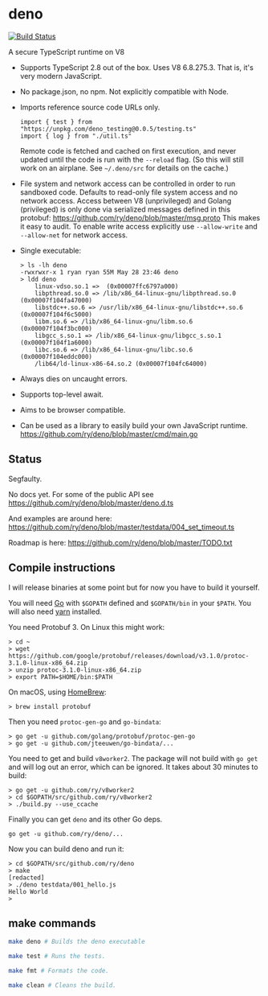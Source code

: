 # deno

[![Build Status](https://travis-ci.com/ry/deno.svg?branch=master)](https://travis-ci.com/ry/deno)

A secure TypeScript runtime on V8

* Supports TypeScript 2.8 out of the box. Uses V8 6.8.275.3. That is, it's
  very modern JavaScript.

* No package.json, no npm. Not explicitly compatible with Node.

* Imports reference source code URLs only.
	```
  import { test } from "https://unpkg.com/deno_testing@0.0.5/testing.ts"
  import { log } from "./util.ts"
	```
  Remote code is fetched and cached on first execution, and never updated until
  the code is run with the `--reload` flag. (So this will still work on an
  airplane. See `~/.deno/src` for details on the cache.)

* File system and network access can be controlled in order to run sandboxed
  code. Defaults to read-only file system access and no network access.
	Access between V8 (unprivileged) and Golang (privileged) is only done via
  serialized messages defined in this protobuf:
  https://github.com/ry/deno/blob/master/msg.proto This makes it easy to audit.
	To enable write access explicitly use `--allow-write` and `--allow-net` for
  network access.

* Single executable:
	```
	> ls -lh deno
	-rwxrwxr-x 1 ryan ryan 55M May 28 23:46 deno
	> ldd deno
		linux-vdso.so.1 =>  (0x00007ffc6797a000)
		libpthread.so.0 => /lib/x86_64-linux-gnu/libpthread.so.0 (0x00007f104fa47000)
		libstdc++.so.6 => /usr/lib/x86_64-linux-gnu/libstdc++.so.6 (0x00007f104f6c5000)
		libm.so.6 => /lib/x86_64-linux-gnu/libm.so.6 (0x00007f104f3bc000)
		libgcc_s.so.1 => /lib/x86_64-linux-gnu/libgcc_s.so.1 (0x00007f104f1a6000)
		libc.so.6 => /lib/x86_64-linux-gnu/libc.so.6 (0x00007f104eddc000)
		/lib64/ld-linux-x86-64.so.2 (0x00007f104fc64000)
	```

* Always dies on uncaught errors.

* Supports top-level await.

* Aims to be browser compatible.

* Can be used as a library to easily build your own JavaScript runtime.
	https://github.com/ry/deno/blob/master/cmd/main.go


## Status

Segfaulty.

No docs yet. For some of the public API see
https://github.com/ry/deno/blob/master/deno.d.ts

And examples are around here:
https://github.com/ry/deno/blob/master/testdata/004_set_timeout.ts

Roadmap is here: https://github.com/ry/deno/blob/master/TODO.txt


## Compile instructions

I will release binaries at some point but for now you have to build it
yourself.

You will need [Go](https://golang.org/) with `$GOPATH` defined and `$GOPATH/bin` in your `$PATH`.  You will also need [yarn](https://yarnpkg.com/lang/en/docs/install/) installed.

You need Protobuf 3. On Linux this might work:
```
> cd ~
> wget https://github.com/google/protobuf/releases/download/v3.1.0/protoc-3.1.0-linux-x86_64.zip
> unzip protoc-3.1.0-linux-x86_64.zip
> export PATH=$HOME/bin:$PATH
```

On macOS, using [HomeBrew](https://brew.sh/):
```
> brew install protobuf
```

Then you need `protoc-gen-go` and `go-bindata`:
```
> go get -u github.com/golang/protobuf/protoc-gen-go
> go get -u github.com/jteeuwen/go-bindata/...
```

You need to get and build `v8worker2`.  The package will not build with `go get` and will log out an error, which can be ignored. It takes about 30 minutes to build:
```
> go get -u github.com/ry/v8worker2
> cd $GOPATH/src/github.com/ry/v8worker2
> ./build.py --use_ccache
```

Finally you can get `deno` and its other Go deps.
```
go get -u github.com/ry/deno/...
```

Now you can build deno and run it:
```
> cd $GOPATH/src/github.com/ry/deno
> make
[redacted]
> ./deno testdata/001_hello.js
Hello World
>
```

## make commands

```bash
make deno # Builds the deno executable

make test # Runs the tests.

make fmt # Formats the code.

make clean # Cleans the build.
```

